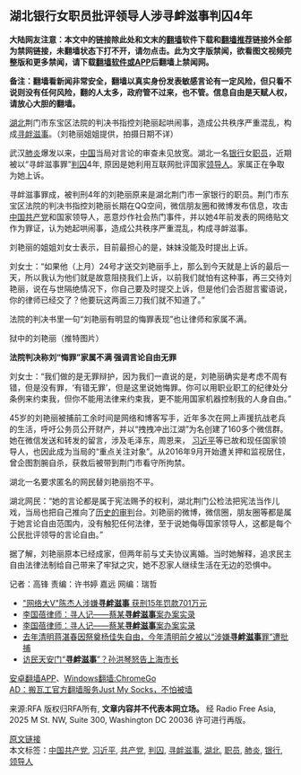  <h2>湖北银行女职员批评领导人涉寻衅滋事判囚4年</h2> <p class="notice"><b>大陆网友注意：本文中的链接除此处和文末的<a href="https://github.com/bannedbook/fanqiang" >翻墙</a>软件下载和<a href="https://github.com/killgcd/justmysocks/blob/master/README.md">翻墙推荐</a>链接外全部为禁网链接，未翻墙状态下打不开，请勿点击。此为文字版禁闻，欲看图文视频完整版和更多禁闻，请下载<a href="https://github.com/bannedbook/fanqiang">翻墙软件或APP</a>后翻墙上禁闻网。</p><p>备注：翻墙看新闻非常安全，翻墙以真实身份发表敏感言论有一定风险，但只看不说则没有任何风险，翻的人太多，政府管不过来，也不管。信息自由是天赋人权，请放心大胆的翻墙。</b></p>  <div class="entry"> <p><span><a href="https://www.bannedbook.org/bnews/tag/%e6%b9%96%e5%8c%97/" class="st_tag internal_tag" rel="tag" title="标签 湖北 下的日志">湖北</a>荆门市东宝区法院的判决书指控刘艳丽起哄闹事，造成公共秩序严重混乱，构成<a href="https://www.bannedbook.org/bnews/tag/%e5%af%bb%e8%a1%85%e6%bb%8b%e4%ba%8b/" class="st_tag internal_tag" rel="tag" title="标签 寻衅滋事 下的日志">寻衅滋事</a>。（刘艳丽姐姐提供，拍摄日期不详）</span></p> <p>武汉<a href="https://www.bannedbook.org/bnews/tag/%e8%82%ba%e7%82%8e/" class="st_tag internal_tag" rel="tag" title="标签 肺炎 下的日志">肺炎</a>爆发以来，<span class='wp_keywordlink_affiliate'><a href="https://www.bannedbook.org/" title="中国" target="_blank">中国</a></span>当局对言论的审查未见放宽。湖北一名<a href="https://www.bannedbook.org/bnews/tag/%e9%93%b6%e8%a1%8c/" class="st_tag internal_tag" rel="tag" title="标签 银行 下的日志">银行</a>女<a href="https://www.bannedbook.org/bnews/tag/%E8%81%8C%E5%91%98/" class="st_tag internal_tag" rel="tag" title="标签 职员 下的日志">职员</a>，近期被以“寻衅滋事罪”<a href="https://www.bannedbook.org/bnews/tag/%E5%88%A4%E5%9B%9A/" class="st_tag internal_tag" rel="tag" title="标签 判囚 下的日志">判囚</a>4年, 原因是她利用互联网批评国家<a href="https://www.bannedbook.org/bnews/tag/%E9%A2%86%E5%AF%BC%E4%BA%BA/" class="st_tag internal_tag" rel="tag" title="标签 领导人 下的日志">领导人</a>。家属正在争取为她上诉。</p> <p>寻衅滋事罪成，被判刑4年的刘艳丽原来是湖北荆门市一家银行的职员。荆门市东宝区法院的判决书指控刘艳丽长期在QQ空间，微信朋友圈和微博发布信息，攻击<a href="https://www.bannedbook.org/bnews/tag/%e4%b8%ad%e5%9b%bd%e5%85%b1%e4%ba%a7%e5%85%9a/" class="st_tag internal_tag" rel="tag" title="标签 中国共产党 下的日志">中国共产党</a>和国家领导人，恶意炒作社会热门事件，并以她4年前发表的网络贴文作为罪证，认为她起哄闹事，造成公共秩序严重混乱，构成寻衅滋事。</p>  <p>刘艳丽的姐姐刘女士表示，目前最担心的是，妹妹没能及时提出上诉。</p> <p>刘女士：“如果他（上月）24号才送交刘艳丽手上，那么到今天就是上诉的最后一天，所以我认为他们就是故意阻挠我们上诉，以前我们就怕有这种事，再三交待刘艳丽，说在与世隔绝情况下，你自己要及时提交上诉，但是他们会否甜言蜜语说，你的律师已经交了？他要玩这两面三刀我们就不知道了。”</p> <p>法院的判决书里一句“刘艳丽有明显的悔罪表现”也让律师和家属不满。</p>  <p><span>狱中的刘艳丽（推特图片）</span></p> <p><b>法院判决称刘“悔罪”家属不满 强调言论自由无罪</b></p> <p>刘女士：“我们做的是无罪辩护，因为我们一直说的是，刘艳丽确实是考虑不周有错，但是没有罪，‘有错无罪’，但是这里说她悔罪。你可以用职业职工的纪律处分条例来约束我，但你不能用法律来约束我，更不能用国家机器控制我的人身自由。”</p>  <p>45岁的刘艳丽被捕前工余时间是网络和博客写手，近年多次在网上声援抗战老兵的生活，呼吁公务员公开财产，并以“拽拽冲出江湖”为名创建了160多个微信群。她在微信发送和转发的留言，涉及毛泽东，周恩来， <a href="https://www.bannedbook.org/bnews/tag/%e4%b9%a0%e8%bf%91%e5%b9%b3/" class="st_tag internal_tag" rel="tag" title="标签 习近平 下的日志">习近平</a>等已故和现任国家领导人，也因此成为当局的“重点关注对象”。从2016年9月开始遭关押和监视居住，曾企图割腕自杀，获救后被带到荆门市看守所拘禁。</p> <p>湖北一名要求匿名的网民替刘艳丽抱不平。</p> <p>湖北网民：“她的言论都是属于宪法赐予的权利，湖北荆门公检法把宪法当作儿戏，当局也把自己推向了<span class='wp_keywordlink'><a href="https://www.bannedbook.org/forum2/topic1640.html" title="正见网《历史的审判》" target="_blank">历史的审判</a></span>台。刘艳丽的微博，微信圈，朋友圈等都是属于她言论自由范围内，没有触犯任何法律，至于说她侮辱国家领导人，这都是每个公民批评领导的言论自由。”</p>  <p>据了解，刘艳丽原本已经成家，但两年前与丈夫协议离婚。当时她解释，追求民主自由法律法制给自己带来了牢狱之灾，她不忍家人继续生活在无边的恐惧中。</p> <p>记者：高锋   责编：许书婷  嘉远   网编：瑞哲</p> <ul class='op-related-articles' title='相关阅读'> <li><a href='https://www.bannedbook.org/bnews/baitai/20200430/1321538.html' target='_blank'>"网络大V"陈杰人涉嫌<b>寻衅滋事</b> 获刑15年罚款701万元</a></li> <li><a href='https://www.bannedbook.org/bnews/baitai/20200430/1321485.html' target='_blank'>李国蓓律师：寻人记——蔡某<b>寻衅滋事</b>案办案实录</a></li> <li><a href='https://www.bannedbook.org/bnews/weiquan/20200430/1321450.html' target='_blank'>李国蓓律师&#65306;寻人记&#8212;&#8212;蔡某<b>寻衅滋事</b>案办案实录</a></li> <li><a href='https://www.bannedbook.org/bnews/weiquan/20200403/1306284.html' target='_blank'>去年清明蒋湛春因祭奠杨佳失自由&#65292;今年清明前夕被以&#8220;涉嫌<b>寻衅滋事</b>罪&#8221;遭批捕</a></li> <li><a href='https://www.bannedbook.org/bnews/baitai/20200329/1302552.html' target='_blank'>访民天安门“<b>寻衅滋事</b>”？孙洪琴怒告上海市长</a></li> </ul> <div class="texttj"> <a href="https://github.com/bannedbook/fanqiang/wiki/%E7%A6%81%E9%97%BB%E7%BD%91%E5%AE%89%E5%8D%93%E7%BF%BB%E5%A2%99%E6%96%B0%E9%97%BBAPP" target="_blank">安卓翻墙APP</a>、<a href="https://github.com/bannedbook/fanqiang/wiki/Chrome%E4%B8%80%E9%94%AE%E7%BF%BB%E5%A2%99%E5%8C%85" target="_blank">Windows翻墙:ChromeGo</a><br/> <a href="https://github.com/killgcd/justmysocks/blob/master/README.md" target="_blank">AD：搬瓦工官方翻墙服务Just My Socks，不怕被墙</a> </div><p>来源:RFA  版权归RFA所有, <strong>文章内容并不代表本网立场。</strong>  经 Radio Free Asia, 2025 M St. NW, Suite 300, Washington DC 20036 许可进行再版。</p><a name='sharetosocial'></a>         <div><a href='https://www.bannedbook.org/bnews/headline/20200504/1323103.html'>原文链接</a></div>  </div><!--END ENTRY--> <div class="postfooter"> <div>本文标签：<a href="https://www.bannedbook.org/bnews/tag/%e4%b8%ad%e5%9b%bd%e5%85%b1%e4%ba%a7%e5%85%9a/" rel="tag">中国共产党</a>, <a href="https://www.bannedbook.org/bnews/tag/%e4%b9%a0%e8%bf%91%e5%b9%b3/" rel="tag">习近平</a>, <a href="https://www.bannedbook.org/bnews/tag/%e5%85%b1%e4%ba%a7%e5%85%9a/" rel="tag">共产党</a>, <a href="https://www.bannedbook.org/bnews/tag/%E5%88%A4%E5%9B%9A/" rel="tag">判囚</a>, <a href="https://www.bannedbook.org/bnews/tag/%e5%af%bb%e8%a1%85%e6%bb%8b%e4%ba%8b/" rel="tag">寻衅滋事</a>, <a href="https://www.bannedbook.org/bnews/tag/%e6%b9%96%e5%8c%97/" rel="tag">湖北</a>, <a href="https://www.bannedbook.org/bnews/tag/%E8%81%8C%E5%91%98/" rel="tag">职员</a>, <a href="https://www.bannedbook.org/bnews/tag/%e8%82%ba%e7%82%8e/" rel="tag">肺炎</a>, <a href="https://www.bannedbook.org/bnews/tag/%e9%93%b6%e8%a1%8c/" rel="tag">银行</a>, <a href="https://www.bannedbook.org/bnews/tag/%E9%A2%86%E5%AF%BC%E4%BA%BA/" rel="tag">领导人</a></div>  </div><!--END POSTFOOTER--> 